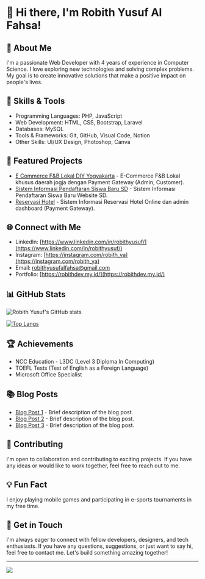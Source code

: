 # 👋 Hi there, I'm Robith Yusuf Al Fahsa!

## 🚀 About Me

I'm a passionate Web Developer with 4 years of experience in Computer Science. I love exploring new technologies and solving complex problems. My goal is to create innovative solutions that make a positive impact on people's lives.

## 🔧 Skills & Tools

- Programming Languages: PHP, JavaScript
- Web Development: HTML, CSS, Bootstrap, Laravel
- Databases: MySQL
- Tools & Frameworks: Git, GitHub, Visual Code, Notion
- Other Skills: UI/UX Design, Photoshop, Canva

## 🌟 Featured Projects

- [E Commerce F&B Lokal DIY Yogyakarta](link_to_project_1) - E-Commerce F&B Lokal khusus daerah jogja dengan Payment Gateway (Admin, Customer).
- [Sistem Informasi Pendaftaran Siswa Baru SD](link_to_project_2) - Sistem Informasi Pendaftaran Siswa Baru Website SD.
- [Reservasi Hotel](link_to_project_3) - Sistem Informasi Reservasi Hotel Online dan admin dashboard (Payment Gateway).

## 🌐 Connect with Me

- LinkedIn: [https://www.linkedin.com/in/robithyusuf/](https://www.linkedin.com/in/robithyusuf/)
- Instagram: [https://instagram.com/robith_ya](https://instagram.com/robith_ya)
- Email: [robithyusufalfahsa@gmail.com](mailto:robithyusufalfahsa@gmail.com)
- Portfolio: [https://robithdev.my.id/](https://robithdev.my.id/)

## 📊 GitHub Stats

![Robith Yusuf's GitHub stats](https://github-readme-stats.vercel.app/api?username=RobithYusuf&show_icons=true&theme=radical)

[![Top Langs](https://github-readme-stats.vercel.app/api/top-langs/?username=RobithYusuf&layout=compact&theme=radical)](https://github.com/anuraghazra/github-readme-stats)

## 🏆 Achievements

- NCC Education - L3DC (Level 3 Diploma In Computing)
- TOEFL Tests (Test of English as a Foreign Language)
- Microsoft Office Specialist

## 📚 Blog Posts

- [Blog Post 1](link_to_blog_post_1) - Brief description of the blog post.
- [Blog Post 2](link_to_blog_post_2) - Brief description of the blog post.
- [Blog Post 3](link_to_blog_post_3) - Brief description of the blog post.

## 🤝 Contributing

I'm open to collaboration and contributing to exciting projects. If you have any ideas or would like to work together, feel free to reach out to me.

## 💡 Fun Fact

I enjoy playing mobile games and participating in e-sports tournaments in my free time.

## 📧 Get in Touch

I'm always eager to connect with fellow developers, designers, and tech enthusiasts. If you have any questions, suggestions, or just want to say hi, feel free to contact me. Let's build something amazing together!

---

[![](https://visitcount.itsvg.in/api?id=RobithYusuf&label=Profile%20Views&color=4&icon=2&pretty=false)](https://visitcount.itsvg.in)
